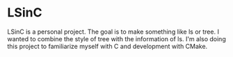 # LSinC
LSinC is a personal project.
The goal is to make something like ls or tree.
I wanted to combine the style of tree with the information of ls.
I'm also doing this project to familiarize myself with C and development with CMake.
